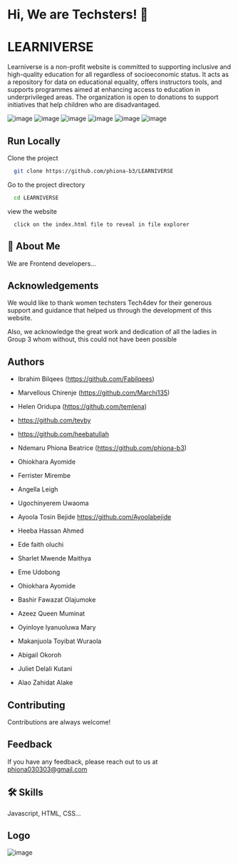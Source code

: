
# Hi, We are Techsters! 👋


# LEARNIVERSE

Learniverse is a non-profit website is committed to supporting inclusive and high-quality education for all regardless of socioeconomic status. It acts as a repository for data on educational equality, offers instructors tools, and supports programmes aimed at enhancing access to education in underprivileged areas. The organization is open to donations to support initiatives that help children who are disadvantaged.



![image](https://github.com/phiona-b3/LEARNIVERSE/assets/102053232/1bb4b261-e942-4890-9bb1-5a17fdb055f8)
![image](https://github.com/phiona-b3/LEARNIVERSE/assets/102053232/4cf94867-3b52-40a9-bc94-9f28b9d7756d)
![image](https://github.com/phiona-b3/LEARNIVERSE/assets/102053232/efcb43ec-62ed-410d-bc50-37a347953c18)
![image](https://github.com/phiona-b3/LEARNIVERSE/assets/102053232/0ed09bd7-4236-48df-bae9-fc0d9985c5e2)
![image](https://github.com/phiona-b3/LEARNIVERSE/assets/102053232/9a98db61-62fd-4d11-a375-b8212d0131b6)
![image](https://github.com/phiona-b3/LEARNIVERSE/assets/102053232/f06bd736-7aad-4ead-a2d8-b203fa3faa09)




## Run Locally

Clone the project

```bash
  git clone https://github.com/phiona-b3/LEARNIVERSE
```

Go to the project directory

```bash
  cd LEARNIVERSE
```

view the website

```vscode
  click on the index.html file to reveal in file explorer
```


## 🚀 About Me
We are Frontend developers...


## Acknowledgements

 
We would like to thank women techsters Tech4dev for their generous support and guidance that helped us through the development of this website.

 Also, we acknowledge the great work and dedication of all the ladies in Group 3 whom without, this could not have been possible


## Authors

- Ibrahim Bilqees (https://github.com/Fabilqees)

- Marvellous Chirenje (https://github.com/Marchi135)

- Helen Oridupa (https://github.com/temlena)

- https://github.com/tevby

- https://github.com/heebatullah

- Ndemaru Phiona Beatrice (https://github.com/phiona-b3)

- Ohiokhara Ayomide​

- Ferrister Mirembe 

- Angella Leigh

- Ugochinyerem Uwaoma​

- Ayoola Tosin Bejide​ https://github.com/Ayoolabejide

- Heeba Hassan Ahmed​

- Ede faith oluchi​

- Sharlet Mwende Maithya​

- Eme Udobong​

- Ohiokhara Ayomide​

- Bashir Fawazat Olajumoke​

- Azeez Queen Muminat​

- Oyinloye Iyanuoluwa Mary​

- Makanjuola Toyibat Wuraola​

- Abigail Okoroh​

- Juliet Delali Kutani​

- Alao Zahidat Alake​



## Contributing

Contributions are always welcome!


## Feedback

If you have any feedback, please reach out to us at phiona030303@gmail.com


## 🛠 Skills
Javascript, HTML, CSS...


##  Logo
![image](https://github.com/phiona-b3/LEARNIVERSE/assets/102053232/c80cd454-297e-443c-bd6e-9387b4ec39d0)




